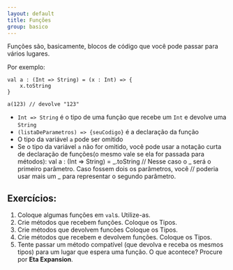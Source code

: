 ```yaml
---
layout: default
title: Funções
group: basico
---
```


Funções são, basicamente, blocos de código que você pode passar para vários lugares.

Por exemplo:

	val a : (Int => String) = (x : Int) => {
		x.toString
	}

	a(123) // devolve "123"

* `Int => String` é o tipo de uma função que recebe um `Int` e devolve uma `String`
* `(listaDeParametros) => {seuCodigo}` é a declaração da função
* O tipo da variável `a` pode ser omitido
* Se o tipo da variável `a` não for omitido, você pode usar a notação curta de declaração de funções(o mesmo vale 
se ela for passada para métodos):
		val a : (Int => String) = _.toString
		// Nesse caso o _ será o primeiro parâmetro. Caso fossem dois os parâmetros, você 
		// poderia usar mais um _ para representar o segundo parâmetro.

## Exercícios:

1. Coloque algumas funções em `val`s. Utilize-as.
2. Crie métodos que recebem funções. Coloque os Tipos.
3. Crie métodos que devolvem funcões Coloque os Tipos.
4. Crie métodos que recebem e devolvem funções. Coloque os Tipos.
5. Tente passar um método compatível (que devolva e receba os mesmos tipos) para um lugar que espera uma 
função. O que acontece? Procure por **Eta Expansion**.

